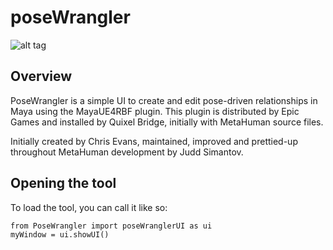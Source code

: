 poseWrangler
============

![alt tag](http://chrisevans3d.com/files/github/poseWrangler_ui.gif)

Overview
---------------
PoseWrangler is a simple UI to create and edit pose-driven relationships in Maya using the MayaUE4RBF plugin. This plugin is distributed by Epic Games and installed by Quixel Bridge, initially with MetaHuman source files.

Initially created by Chris Evans, maintained, improved and prettied-up throughout MetaHuman development by Judd Simantov.

Opening the tool
---------------
To load the tool, you can call it like so:
```
from PoseWrangler import poseWranglerUI as ui
myWindow = ui.showUI()
```
